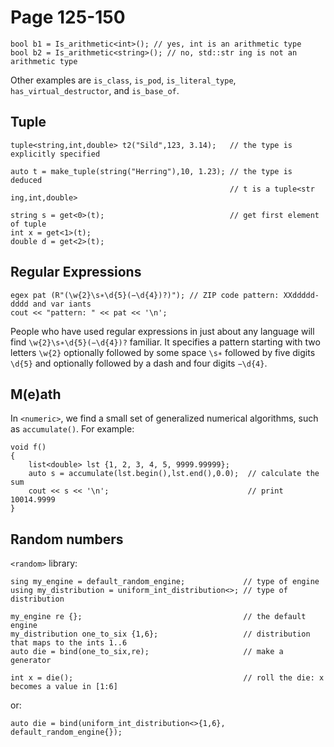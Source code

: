 # Page 125-150

    bool b1 = Is_arithmetic<int>(); // yes, int is an arithmetic type
    bool b2 = Is_arithmetic<string>(); // no, std::str ing is not an arithmetic type

Other examples are `is_class`, `is_pod`, `is_literal_type`, `has_virtual_destructor`, and `is_base_of`.

## Tuple 

    tuple<string,int,double> t2("Sild",123, 3.14);   // the type is explicitly specified

    auto t = make_tuple(string("Herring"),10, 1.23); // the type is deduced
                                                     // t is a tuple<str ing,int,double>

    string s = get<0>(t);                            // get first element of tuple
    int x = get<1>(t);
    double d = get<2>(t);

## Regular Expressions

    egex pat (R"(\w{2}\s∗\d{5}(−\d{4})?)"); // ZIP code pattern: XXddddd-dddd and var iants
    cout << "pattern: " << pat << '\n';

People who have used regular expressions in just about any language will find `\w{2}\s∗\d{5}(−\d{4})?` familiar. It specifies a pattern starting with two letters `\w{2}` optionally followed by some space `\s∗` followed by five digits `\d{5}` and optionally followed by a dash and four digits `−\d{4}`.

## M(e)ath

In `<numeric>`, we find a small set of generalized numerical algorithms, such as `accumulate()`. For example:

    void f()
    {
        list<double> lst {1, 2, 3, 4, 5, 9999.99999};
        auto s = accumulate(lst.begin(),lst.end(),0.0);  // calculate the sum
        cout << s << '\n';                               // print 10014.9999
    }

## Random numbers

`<random>` library:

    sing my_engine = default_random_engine;             // type of engine
    using my_distribution = uniform_int_distribution<>; // type of distribution

    my_engine re {};                                    // the default engine
    my_distribution one_to_six {1,6};                   // distribution that maps to the ints 1..6
    auto die = bind(one_to_six,re);                     // make a generator

    int x = die();                                      // roll the die: x becomes a value in [1:6]

or:

    auto die = bind(uniform_int_distribution<>{1,6}, default_random_engine{});

